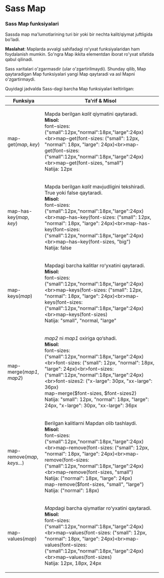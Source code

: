 # Sass Map

### Sass Map funksiyalari <a href="#sass-xarita-funksiyalari" id="sass-xarita-funksiyalari"></a>

Sassda map ma'lumotlarining turi bir yoki bir nechta kalit/qiymat juftligida bo'ladi.

**Maslahat**: Maplarda avvalgi sahifadagi roʻyxat funksiyalaridan ham foydalanish mumkin. So'ngra Map ikkita elementdan iborat ro'yxat sifatida qabul qilinadi.

Sass xaritalari o'zgarmasdir (ular o'zgartirilmaydi). Shunday qilib, Map qaytaradigan Map funksiyalari yangi Map qaytaradi va asl Mapni o'zgartirmaydi.

Quyidagi jadvalda Sass-dagi barcha Map funksiyalari keltirilgan:

| Funksiya                     | Ta'rif & Misol                                                                                                                                                                                                                                                                                                                                                                                                                                                         |
| ---------------------------- | ---------------------------------------------------------------------------------------------------------------------------------------------------------------------------------------------------------------------------------------------------------------------------------------------------------------------------------------------------------------------------------------------------------------------------------------------------------------------- |
| map-get(_map_, _key_)        | <p>Mapda berilgan <em>kalit</em> qiymatini qaytaradi.<br><strong>Misol:</strong><br>font−sizes:("small":12px,"normal":18px,"large":24px)&#x3C;br>map−get(font-sizes: ("small": 12px, "normal": 18px, "large": 24px)&#x3C;br>map-get(font−sizes:("small":12px,"normal":18px,"large":24px)&#x3C;br>map−get(font-sizes, "small")<br>Natija: 12px</p>                                                                                                                      |
| map-has-key(_map_, _key_)    | <p>Mapda berilgan <em>kalit</em> mavjudligini tekshiradi. True yoki false qaytaradi.<br><strong>Misol:</strong><br>font−sizes:("small":12px,"normal":18px,"large":24px)&#x3C;br>map−has−key(font-sizes: ("small": 12px, "normal": 18px, "large": 24px)&#x3C;br>map-has-key(font−sizes:("small":12px,"normal":18px,"large":24px)&#x3C;br>map−has−key(font-sizes, "big")<br>Natija: false</p>                                                                            |
| map-keys(_map_)              | <p>Mapdagi barcha kalitlar roʻyxatini qaytaradi.<br><strong>Misol:</strong><br>font−sizes:("small":12px,"normal":18px,"large":24px)&#x3C;br>map−keys(font-sizes: ("small": 12px, "normal": 18px, "large": 24px)&#x3C;br>map-keys(font−sizes:("small":12px,"normal":18px,"large":24px)&#x3C;br>map−keys(font-sizes)<br>Natija: "small", "normal, "large"</p>                                                                                                            |
| map-merge(_map1_, _map2_)    | <p><em>map2</em> ni <em>map1</em> oxiriga qo‘shadi.<br><strong>Misol:</strong><br>font−sizes:("small":12px,"normal":18px,"large":24px)&#x3C;br>font-sizes: ("small": 12px, "normal": 18px, "large": 24px)&#x3C;br>font−sizes:("small":12px,"normal":18px,"large":24px)&#x3C;br>font-sizes2: ("x-large": 30px, "xx-large": 36px)<br>map-merge($font-sizes, $font-sizes2)<br>Natija: "small": 12px, "normal": 18px, "large": 24px, "x-large": 30px, "xx-large": 36px</p> |
| map-remove(_map_, _keys..._) | <p>Berilgan kalitlarni Mapdan olib tashlaydi.<br><strong>Misol:</strong><br>font−sizes:("small":12px,"normal":18px,"large":24px)&#x3C;br>map−remove(font-sizes: ("small": 12px, "normal": 18px, "large": 24px)&#x3C;br>map-remove(font−sizes:("small":12px,"normal":18px,"large":24px)&#x3C;br>map−remove(font-sizes, "small")<br>Natija: ("normal": 18px, "large": 24px)<br>map-remove($font-sizes, "small", "large")<br>Natija: ("normal": 18px)</p>                 |
| map-values(_map_)            | <p><em>Map</em>dagi barcha qiymatlar roʻyxatini qaytaradi.<br><strong>Misol:</strong><br>font−sizes:("small":12px,"normal":18px,"large":24px)&#x3C;br>map−values(font-sizes: ("small": 12px, "normal": 18px, "large": 24px)&#x3C;br>map-values(font−sizes:("small":12px,"normal":18px,"large":24px)&#x3C;br>map−values(font-sizes)<br>Natija: 12px, 18px, 24px</p>                                                                                                     |
